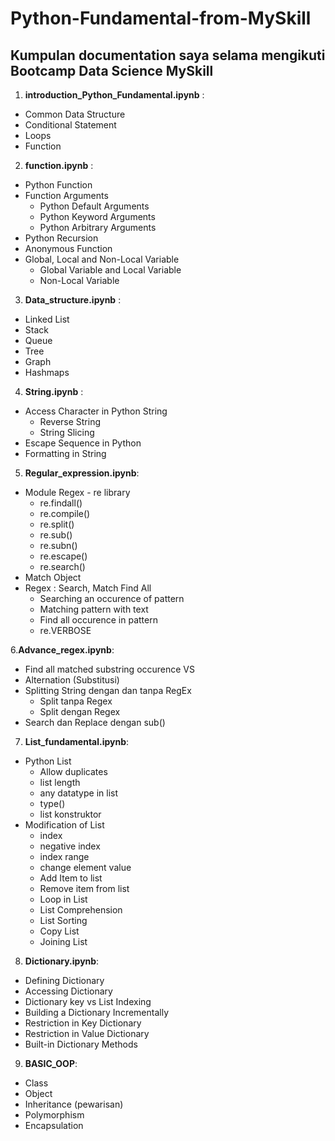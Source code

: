 Python-Fundamental-from-MySkill
==
Kumpulan documentation saya selama mengikuti Bootcamp Data Science MySkill
--
1. **introduction_Python_Fundamental.ipynb** : 
- Common Data Structure
- Conditional Statement
- Loops
- Function

2. **function.ipynb** :
- Python Function
- Function Arguments
  - Python Default Arguments
  - Python Keyword Arguments
  - Python Arbitrary Arguments
- Python Recursion
- Anonymous Function
- Global, Local and Non-Local Variable
  - Global Variable and Local Variable
  - Non-Local Variable
  
3. **Data_structure.ipynb** :
- Linked List
- Stack
- Queue
- Tree
- Graph
- Hashmaps

4. **String.ipynb** :
- Access Character in Python String
  - Reverse String
  - String Slicing
- Escape Sequence in Python
- Formatting in String

5. **Regular_expression.ipynb**:
- Module Regex - re library
  - re.findall()
  - re.compile()
  - re.split()
  - re.sub()
  - re.subn()
  - re.escape()
  - re.search()
- Match Object
- Regex : Search, Match Find All
  - Searching an occurence of pattern
  - Matching pattern with text
  - Find all occurence in pattern
  - re.VERBOSE
  
6.**Advance_regex.ipynb**:
- Find all matched substring occurence
      VS
- Alternation (Substitusi)
- Splitting String dengan dan tanpa RegEx
  - Split tanpa Regex
  - Split dengan Regex
- Search dan Replace dengan sub()

7. **List_fundamental.ipynb**:
- Python List
  - Allow duplicates
  - list length
  - any datatype in list
  - type()
  - list konstruktor
- Modification of List
  - index
  - negative index
  - index range
  - change element value
  - Add Item to list
  - Remove item from list
  - Loop in List
  - List Comprehension
  - List Sorting
  - Copy List
  - Joining List

8. **Dictionary.ipynb**:
- Defining Dictionary
- Accessing Dictionary
- Dictionary key vs List Indexing
- Building a Dictionary Incrementally
- Restriction in Key Dictionary
- Restriction in Value Dictionary
- Built-in Dictionary Methods

9. **BASIC_OOP**:
- Class
- Object
- Inheritance (pewarisan)
- Polymorphism
- Encapsulation
